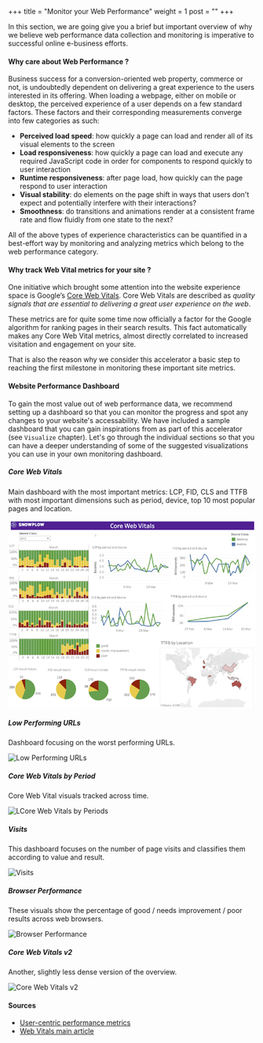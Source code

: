 +++
title = "Monitor your Web Performance"
weight = 1
post = ""
+++

In this section, we are going give you a brief but important overview of why we believe web performance data collection and monitoring is imperative to successful online e-business efforts.

#### Why care about Web Performance ?

Business success for a conversion-oriented web property, commerce or not, is undoubtedly dependent on delivering a great experience to the users interested in its offering. When loading a webpage, either on mobile or desktop, the perceived experience of a user depends on a few standard factors. These factors and their corresponding measurements converge into few categories as such:
- **Perceived load speed**: how quickly a page can load and render all of its visual elements to the screen
- **Load responsiveness**: how quickly a page can load and execute any required JavaScript code in order for components to respond quickly to user interaction
- **Runtime responsiveness**: after page load, how quickly can the page respond to user interaction
- **Visual stability**: do elements on the page shift in ways that users don't expect and potentially interfere with their interactions?
- **Smoothness**: do transitions and animations render at a consistent frame rate and flow fluidly from one state to the next?

All of the above types of experience characteristics can be quantified in a best-effort way by monitoring and analyzing metrics which belong to the web performance category.

#### Why track Web Vital metrics for your site ?

One initiative which brought some attention into the website experience space is Google’s [Core Web Vitals](https://web.dev/vitals/). Core Web Vitals are described as _quality signals that are essential to delivering a great user experience on the web_.

These metrics are for quite some time now officially a factor for the Google algorithm for ranking pages in their search results. This fact automatically makes any Core Web Vital metrics, almost directly correlated to increased visitation and engagement on your site.

That is also the reason why we consider this accelerator a basic step to reaching the first milestone in monitoring these important site metrics.

#### Website Performance Dashboard

To gain the most value out of web performance data, we recommend setting up a dashboard so that you can monitor the progress and spot any changes to your website's accessability. We have included a sample dashboard that you can gain inspirations from as part of this accelerator (see `Visualize` chapter). Let's go through the individual sections so that you can have a deeper understanding of some of the suggested visualizations you can use in your own monitoring dashboard.

##### Core Web Vitals

Main dashboard with the most important metrics: LCP, FID, CLS and TTFB with most important dimensions such as period, device, top 10 most popular pages and location.

![Core Web Vitals](../images/1.png?width=40pc)

##### Low Performing URLs

Dashboard focusing on the worst performing URLs.

![Low Performing URLs](../images/2.png?width=40pc)

##### Core Web Vitals by Period

Core Web Vital visuals tracked across time.

![LCore Web Vitals by Periods](../images/3.png?width=40pc)

##### Visits

This dashboard focuses on the number of page visits and classifies them according to value and result.

![Visits](../images/4.png?width=40pc)

##### Browser Performance

These visuals show the percentage of good / needs improvement / poor results across web browsers.

![Browser Performance](../images/5.png?width=40pc)

##### Core Web Vitals v2

Another, slightly less dense version of the overview.

![Core Web Vitals v2](../images/6.png?width=40pc)

#### Sources

- [User-centric performance metrics](https://web.dev/user-centric-performance-metrics/)
- [Web Vitals main article](https://web.dev/vitals/)
